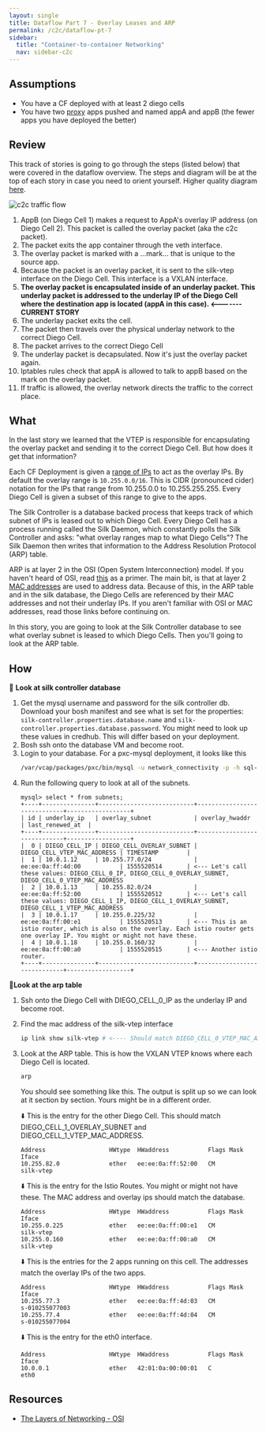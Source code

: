 ```yaml
---
layout: single
title: Dataflow Part 7 - Overlay Leases and ARP
permalink: /c2c/dataflow-pt-7
sidebar:
  title: "Container-to-container Networking"
  nav: sidebar-c2c
---
```


## Assumptions
- You have a CF deployed with at least 2 diego cells
- You have two
  [proxy](https://github.com/cloudfoundry/cf-networking-release/tree/develop/src/example-apps/proxy)
  apps pushed and named appA and appB (the fewer apps you have deployed the
  better)

## Review
This track of stories is going to go through the steps (listed below) that were
covered in the dataflow overview.  The steps and diagram will be at the top of
each story in case you need to orient yourself. Higher quality diagram
[here](https://storage.googleapis.com/cf-networking-onboarding-images-owned-by-ameowlia/c2c-data-plane.png).

![c2c traffic
flow](https://storage.googleapis.com/cf-networking-onboarding-images-owned-by-ameowlia/overlay-underlay-silk-network.png)

1. AppB (on Diego Cell 1) makes a request to AppA's overlay IP address (on
   Diego Cell 2). This packet is called the overlay packet (aka the c2c
   packet).
1. The packet exits the app container through the veth interface.
1. The overlay packet is marked with a ...mark... that is unique to the source
   app.
1. Because the packet is an overlay packet, it is sent to the silk-vtep
   interface on the Diego Cell. This interface is a VXLAN interface.
1. **The overlay packet is encapsulated inside of an underlay packet. This
   underlay packet is addressed to the underlay IP of the Diego Cell where the
   destination app is located (appA in this case).    <------- CURRENT STORY**
1. The underlay packet exits the cell.
1. The packet then travels over the physical underlay network to the correct
   Diego Cell.
1. The packet arrives to the correct Diego Cell
1. The underlay packet is decapsulated. Now it's just the overlay packet again.
1. Iptables rules check that appA is allowed to talk to appB based on the mark
   on the overlay packet.
1. If traffic is allowed, the overlay network directs the traffic to the
   correct place.

## What

In the last story we learned that the VTEP is responsible for encapsulating the
overlay packet and sending it to the correct Diego Cell. But how does it get
that information?

Each CF Deployment is given a [range of
IPs](https://github.com/cloudfoundry/silk-release/blob/develop/jobs/silk-controller/spec#L30-L33)
to act as the overlay IPs. By default the overlay range is `10.255.0.0/16`.
This is CIDR (pronounced cider) notation for the IPs that range from
10.255.0.0 to 10.255.255.255. Every Diego Cell is given a subset of this range
to give to the apps.

The Silk Controller is a database backed process that keeps track of which
subnet of IPs is leased out to which Diego Cell. Every Diego Cell has a process
running called the Silk Daemon, which constantly polls the Silk Controller and
asks: "what overlay ranges map to what Diego Cells"? The Silk Daemon then
writes that information to the Address Resolution Protocol (ARP) table.

ARP is at layer 2 in the OSI (Open System Interconnection) model. If you
haven't heard of OSI, read
[this](https://www.webopedia.com/quick_ref/OSI_Layers.asp) as a primer. The
main bit, is that at layer 2 [MAC
addresses](https://whatismyipaddress.com/mac-address) are used to address data.
Because of this, in the ARP table and in the silk database, the Diego Cells are
referenced by their MAC addresses and not their underlay IPs. If you aren't
familiar with OSI or MAC addresses, read those links before continuing on.

In this story, you are going to look at the Silk Controller database to see
what overlay subnet is leased to which Diego Cells. Then you'll going to look
at the ARP table.

## How

🤔 **Look at silk controller database**

1. Get the mysql username and password for the silk controller db. Download
   your bosh manifest and see what is set for the properties:
   `silk-controller.properties.database.name` and
   `silk-controller.properties.database.password`. You might need to look up
   these values in credhub. This will differ based on your deployment.
1. Bosh ssh onto the database VM and become root.
1. Login to your database. For a pxc-mysql deployment, it looks like this
   ```bash
   /var/vcap/packages/pxc/bin/mysql -u network_connectivity -p -h sql-db.service.cf.internal -D DATABASE_NAME
   ```
1. Run the following query to look at all of the subnets.
   ```
   mysql> select * from subnets;
   +----+---------------+---------------------------+-----------------------------+------------------+
   | id | underlay_ip   | overlay_subnet            | overlay_hwaddr              | last_renewed_at  |
   +----+---------------+---------------------------+-----------------------------+------------------+
   |  0 | DIEGO_CELL_IP | DIEGO_CELL_OVERLAY_SUBNET | DIEGO_CELL_VTEP_MAC_ADDRESS | TIMESTAMP        |
   |  1 | 10.0.1.12     | 10.255.77.0/24            | ee:ee:0a:ff:4d:00           | 1555520514       | <--- Let's call these values: DIEGO_CELL_0_IP, DIEGO_CELL_0_OVERLAY_SUBNET, DIEGO_CELL_0_VTEP_MAC_ADDRESS
   |  2 | 10.0.1.13     | 10.255.82.0/24            | ee:ee:0a:ff:52:00           | 1555520512       | <--- Let's call these values: DIEGO_CELL_1_IP, DIEGO_CELL_1_OVERLAY_SUBNET, DIEGO_CELL_1_VTEP_MAC_ADDRESS
   |  3 | 10.0.1.17     | 10.255.0.225/32           | ee:ee:0a:ff:00:e1           | 1555520513       | <--- This is an istio router, which is also on the overlay. Each istio router gets one overlay IP. You might or might not have these.
   |  4 | 10.0.1.18     | 10.255.0.160/32           | ee:ee:0a:ff:00:a0           | 1555520515       | <--- Another istio router.
   +----+---------------+---------------------------+-----------------------------+------------------+
   ```

📝**Look at the arp table**

1. Ssh onto the Diego Cell with DIEGO_CELL_0_IP as the underlay IP and become root.
1. Find the mac address of the silk-vtep interface
   ```bash
   ip link show silk-vtep # <---- Should match DIEGO_CELL_0_VTEP_MAC_ADDRESS
   ```

1. Look at the ARP table. This is how the VXLAN VTEP knows where each Diego Cell is located.
   ```bash
   arp
   ```

   You should see something like this. The output is split up so we can look at it
   section by section. Yours might be in a different order.

   ⬇️ This is the entry for the other Diego Cell. This should match DIEGO_CELL_1_OVERLAY_SUBNET and DIEGO_CELL_1_VTEP_MAC_ADDRESS.
   ```
   Address                  HWtype  HWaddress           Flags Mask            Iface
   10.255.82.0              ether   ee:ee:0a:ff:52:00   CM                    silk-vtep
   ```

   ⬇️ This is the entry for the Istio Routes. You might or might not have these. The MAC address and overlay ips should match the database.
   ```
   Address                  HWtype  HWaddress           Flags Mask            Iface
   10.255.0.225             ether   ee:ee:0a:ff:00:e1   CM                    silk-vtep
   10.255.0.160             ether   ee:ee:0a:ff:00:a0   CM                    silk-vtep
   ```

   ⬇️ This is the entries for the 2 apps running on this cell. The addresses match the overlay IPs of the two apps.
   ```
   Address                  HWtype  HWaddress           Flags Mask            Iface
   10.255.77.3              ether   ee:ee:0a:ff:4d:03   CM                    s-010255077003
   10.255.77.4              ether   ee:ee:0a:ff:4d:04   CM                    s-010255077004
   ```

   ⬇️ This is the entry for the eth0 interface.
   ```
   Address                  HWtype  HWaddress           Flags Mask            Iface
   10.0.0.1                 ether   42:01:0a:00:00:01   C                     eth0
   ```

## Resources
* [The Layers of Networking - OSI](https://www.webopedia.com/quick_ref/OSI_Layers.asp)

